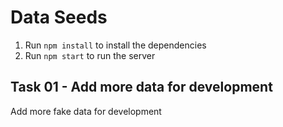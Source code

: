 # Data Seeds

1. Run `npm install` to install the dependencies
2. Run `npm start` to run the server

## Task 01 - Add more data for development

Add more fake data for development
